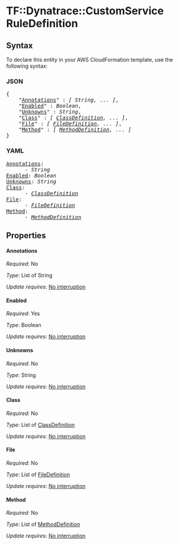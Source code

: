 # TF::Dynatrace::CustomService RuleDefinition

## Syntax

To declare this entity in your AWS CloudFormation template, use the following syntax:

### JSON

<pre>
{
    "<a href="#annotations" title="Annotations">Annotations</a>" : <i>[ String, ... ]</i>,
    "<a href="#enabled" title="Enabled">Enabled</a>" : <i>Boolean</i>,
    "<a href="#unknowns" title="Unknowns">Unknowns</a>" : <i>String</i>,
    "<a href="#class" title="Class">Class</a>" : <i>[ <a href="classdefinition.md">ClassDefinition</a>, ... ]</i>,
    "<a href="#file" title="File">File</a>" : <i>[ <a href="filedefinition.md">FileDefinition</a>, ... ]</i>,
    "<a href="#method" title="Method">Method</a>" : <i>[ <a href="methoddefinition.md">MethodDefinition</a>, ... ]</i>
}
</pre>

### YAML

<pre>
<a href="#annotations" title="Annotations">Annotations</a>: <i>
      - String</i>
<a href="#enabled" title="Enabled">Enabled</a>: <i>Boolean</i>
<a href="#unknowns" title="Unknowns">Unknowns</a>: <i>String</i>
<a href="#class" title="Class">Class</a>: <i>
      - <a href="classdefinition.md">ClassDefinition</a></i>
<a href="#file" title="File">File</a>: <i>
      - <a href="filedefinition.md">FileDefinition</a></i>
<a href="#method" title="Method">Method</a>: <i>
      - <a href="methoddefinition.md">MethodDefinition</a></i>
</pre>

## Properties

#### Annotations

_Required_: No

_Type_: List of String

_Update requires_: [No interruption](https://docs.aws.amazon.com/AWSCloudFormation/latest/UserGuide/using-cfn-updating-stacks-update-behaviors.html#update-no-interrupt)

#### Enabled

_Required_: Yes

_Type_: Boolean

_Update requires_: [No interruption](https://docs.aws.amazon.com/AWSCloudFormation/latest/UserGuide/using-cfn-updating-stacks-update-behaviors.html#update-no-interrupt)

#### Unknowns

_Required_: No

_Type_: String

_Update requires_: [No interruption](https://docs.aws.amazon.com/AWSCloudFormation/latest/UserGuide/using-cfn-updating-stacks-update-behaviors.html#update-no-interrupt)

#### Class

_Required_: No

_Type_: List of <a href="classdefinition.md">ClassDefinition</a>

_Update requires_: [No interruption](https://docs.aws.amazon.com/AWSCloudFormation/latest/UserGuide/using-cfn-updating-stacks-update-behaviors.html#update-no-interrupt)

#### File

_Required_: No

_Type_: List of <a href="filedefinition.md">FileDefinition</a>

_Update requires_: [No interruption](https://docs.aws.amazon.com/AWSCloudFormation/latest/UserGuide/using-cfn-updating-stacks-update-behaviors.html#update-no-interrupt)

#### Method

_Required_: No

_Type_: List of <a href="methoddefinition.md">MethodDefinition</a>

_Update requires_: [No interruption](https://docs.aws.amazon.com/AWSCloudFormation/latest/UserGuide/using-cfn-updating-stacks-update-behaviors.html#update-no-interrupt)

